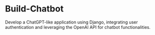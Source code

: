 # Build-Chatbot
Develop a ChatGPT-like application using Django, integrating user authentication and leveraging the OpenAI API for chatbot functionalities.
